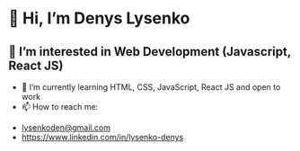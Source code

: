 # 👋 Hi, I’m Denys Lysenko
## 👀 I’m interested in Web Development (Javascript, React JS)
- 🌱 I’m currently learning HTML, CSS, JavaScript, React JS and open to work
- 📫 How to reach me:
* lysenkoden@gmail.com
* https://www.linkedin.com/in/lysenko-denys

<!---
LysenkoDenys/LysenkoDenys is a ✨ special ✨ repository because its `README.md` (this file) appears on your GitHub profile.
You can click the Preview link to take a look at your changes.
--->
